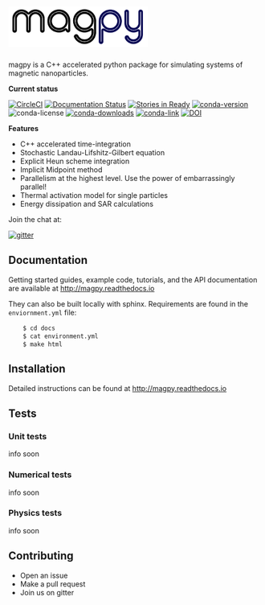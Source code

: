 # <img src="./img/magpy.png" height="80px" alt="magpy">

magpy is a C++ accelerated python package for simulating systems of
magnetic nanoparticles.

**Current status**

[![CircleCI](https://circleci.com/gh/owlas/magpy.svg?style=svg)](https://circleci.com/gh/owlas/magpy)
[![Documentation Status](https://readthedocs.org/projects/magpy/badge/?version=latest)](http://magpy.readthedocs.io/en/latest/?badge=latest)
[![Stories in Ready](https://badge.waffle.io/owlas/magpy.png?label=ready&title=Ready)](https://waffle.io/owlas/magpy)
[![conda-version](https://anaconda.org/owlas/magpy/badges/version.svg)](https://anaconda.org/owlas/magpy/)
![conda-license](https://anaconda.org/owlas/magpy/badges/license.svg)
[![conda-downloads](https://anaconda.org/owlas/magpy/badges/downloads.svg)](https://anaconda.org/owlas/magpy/)
[![conda-link](https://anaconda.org/owlas/magpy/badges/installer/conda.svg)](https://anaconda.org/owlas/magpy/)
[![DOI](https://zenodo.org/badge/76475957.svg)](https://zenodo.org/badge/latestdoi/76475957)

**Features**

 - C++ accelerated time-integration
 - Stochastic Landau-Lifshitz-Gilbert equation
 - Explicit Heun scheme integration
 - Implicit Midpoint method
 - Parallelism at the highest level. Use the power of embarrassingly
   parallel!
 - Thermal activation model for single particles
 - Energy dissipation and SAR calculations

Join the chat at:

[![gitter](https://badges.gitter.im/Join%20Chat.svg)](https://gitter.im/oh-moma)

## Documentation

Getting started guides, example code, tutorials, and the API documentation are
available at http://magpy.readthedocs.io

They can also be built locally with sphinx. Requirements are found in the `enviornment.yml` file:

``` shell
    $ cd docs
    $ cat environment.yml
    $ make html
```

## Installation

Detailed instructions can be found at http://magpy.readthedocs.io

## Tests

### Unit tests

info soon

### Numerical tests

info soon

### Physics tests

info soon

## Contributing

 - Open an issue
 - Make a pull request
 - Join us on gitter
